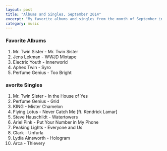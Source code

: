 ```yaml
---
layout: post
title: "Albums and Singles, September 2014"
excerpt: "My favorite albums and singles from the month of September in the 2014th year. "
category: music
---
```


### Favorite Albums

1. Mr. Twin Sister - Mr. Twin Sister
2. Jens Lekman - WWJD Mixtape
3. Electric Youth - Innerworld
4. Aphex Twin - Syro
5. Perfume Genius - Too Bright

### avorite Singles

1. Mr. Twin Sister - In the House of Yes
2. Perfume Genius - Grid
3. KING - Mister Chamelon
4. Flying Lotus - Never Catch Me [ft. Kendrick Lamar]
5. Steve Hauschildt - Watertowers
6. Ariel Pink - Put Your Number in My Phone
7. Peaking Lights - Everyone and Us
8. Clark - Unfurla
9. Lydia Ainsworth - Hologram
10. Arca - Thievery
